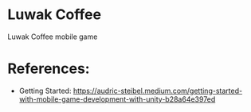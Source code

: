 # Luwak Coffee
Luwak Coffee mobile game

# References:
* Getting Started: https://audric-steibel.medium.com/getting-started-with-mobile-game-development-with-unity-b28a64e397ed
